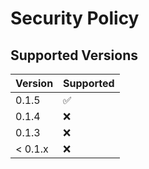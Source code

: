 # Security Policy

## Supported Versions

| Version | Supported          |
| ------- | ------------------ |
| 0.1.5   | :white_check_mark: |
| 0.1.4   | :x:                |
| 0.1.3   | :x:                |
| < 0.1.x | :x:                |

